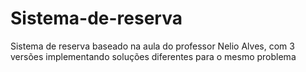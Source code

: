 # Sistema-de-reserva
Sistema de reserva baseado na aula do professor Nelio Alves, com 3 versões implementando soluções diferentes para o mesmo problema
